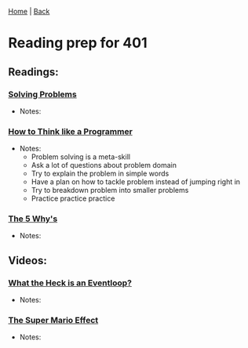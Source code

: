 [Home](/README.md) | [Back](/401-main/401TableofContents.md)

# Reading prep for 401

## Readings:

### [Solving Problems](https://simpleprogrammer.com/solving-problems-breaking-it-down/)

  - Notes:

### [How to Think like a Programmer](https://www.freecodecamp.org/news/how-to-think-like-a-programmer-lessons-in-problem-solving-d1d8bf1de7d2/)

  - Notes:
    - Problem solving is a meta-skill
    - Ask a lot of questions about problem domain
    - Try to explain the problem in simple words
    - Have a plan on how to tackle problem instead of jumping right in
    - Try to breakdown problem into smaller problems
    - Practice practice practice

### [The 5 Why's](https://www.mindtools.com/pages/article/newTMC_5W.htm)

  - Notes:

## Videos:

### [What the Heck is an Eventloop?](https://www.youtube.com/watch?v=8aGhZQkoFbQ)

- Notes:

### [The Super Mario Effect](https://www.youtube.com/watch?v=9vJRopau0g0)

  - Notes:
